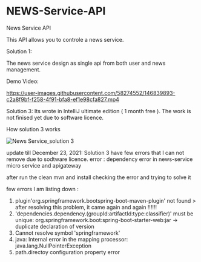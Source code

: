 # NEWS-Service-API

News Service API

This API allows you to controle a news service. 

Solution 1: 

The news service design as single api from both user and news management. 

Demo Video:



https://user-images.githubusercontent.com/58274552/146839893-c2a8f9bf-f258-4f91-bfa8-ef1e98cfa827.mp4



Solution 3: Its wrote in IntelliJ ultimate edition ( 1 month free ). The work is not finised yet due to software licence.

How solution 3 works


![News Service_solution 3](https://user-images.githubusercontent.com/58274552/147097764-fd94d89c-7bf4-458f-8289-e63cba826586.PNG)

update till December 23, 2021: Solution 3 have few errors that I can not remove due to sodtware licence.
error : dependency error in news-service micro service and apigateway 

after run the clean mvn and install checking the error and trying to solve it

few errors I am listing down : 

1. plugin'org.springframework.bootspring-boot-maven-plugin' not found > after resolving this problem, it came again and again !!!!!!
2. 'dependencies.dependency.(groupId:artifactId:type:classifier)' must be unique: org.springframework.boot:spring-boot-starter-web:jar -> duplicate declaration of version
3. Cannot resolve symbol 'springframework'
4. java: Internal error in the mapping processor: java.lang.NullPointerException
5. path.directoy configuration property error
